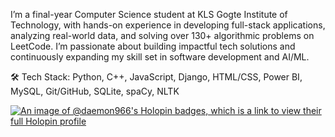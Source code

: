I’m a final-year Computer Science student at KLS Gogte Institute of Technology, with hands-on experience in developing full-stack applications, analyzing real-world data, and solving over 130+ algorithmic problems on LeetCode. I’m passionate about building impactful tech solutions and continuously expanding my skill set in software development and AI/ML.

🛠 Tech Stack:
Python, C++, JavaScript, Django, HTML/CSS, Power BI, MySQL, Git/GitHub, SQLite, spaCy, NLTK

[![An image of @daemon966's Holopin badges, which is a link to view their full Holopin profile](https://holopin.me/daemon966)](https://holopin.io/@daemon966)
